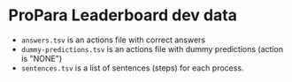 # ProPara Leaderboard dev data

* `answers.tsv` is an actions file with correct answers
* `dummy-predictions.tsv` is an actions file with dummy predictions (action is "NONE") 
* `sentences.tsv` is a list of sentences (steps) for each process.
